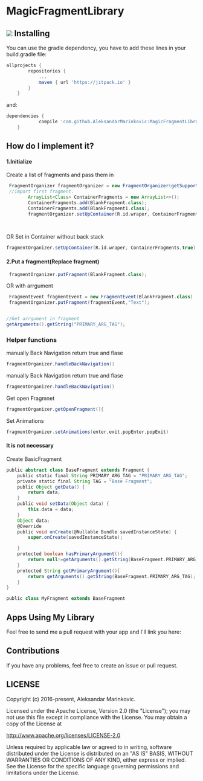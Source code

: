 # MagicFragmentLibrary
[![](https://jitpack.io/v/AleksandarMarinkovic/MagicFragmentLibrary.svg)](https://jitpack.io/#AleksandarMarinkovic/MagicFragmentLibrary)
Installing
--------

You can use the gradle dependency, you have to add these lines in your build.gradle file:

```groovy
allprojects {
		repositories {
			...
			maven { url 'https://jitpack.io' }
		}
	}
```
and:
```groovy
dependencies {
	        compile 'com.github.AleksandarMarinkovic:MagicFragmentLibrary:1.0'
	}
```
## How do I implement it?

#### 1.Initialize 
Create a list of fragments and pass them in
```groovy
 FragmentOrganizer fragmentOrganizer = new FragmentOrganizer(getSupportFragmentManager(), BlankFragment.class);
 //import first fragment.
        ArrayList<Class> ContainerFragments = new ArrayList<>();
        ContainerFragments.add(BlankFragment.class);
        ContainerFragments.add(BlankFragment1.class);
        fragmentOrganizer.setUpContainer(R.id.wraper, ContainerFragments);
	
	
```
OR Set in Container without back stack
```groovy 
fragmentOrganizer.setUpContainer(R.id.wraper, ContainerFragments,true);
```
#### 2.Put a fragment(Replace fragment)
```groovy
 fragmentOrganizer.putFragment(BlankFragment.class);
```
OR with arrgument
```groovy
 FragmentEvent fragmentEvent = new FragmentEvent(BlankFragment.class)
 fragmentOrganizer.putFragment(fragmentEvent,"Text");


//Get arrgument in fragment 
getArguments().getString("PRIMARY_ARG_TAG");

```

### Helper functions

manually Back Navigation 
return true and flase
```groovy
fragmentOrganizer.handleBackNavigation()  
```

manually Back Navigation 
return true and flase
```groovy
fragmentOrganizer.handleBackNavigation()  
```

Get open Fragmnet
```groovy
fragmentOrganizer.getOpenFragment(){
```  
Set Animations 
```groovy
fragmentOrganizer.setAnimations(enter,exit,popEnter,popExit)
```
#### It is not necessary 
Create BasicFragment
```groovy
public abstract class BaseFragment extends Fragment {
    public static final String PRIMARY_ARG_TAG = "PRIMARY_ARG_TAG";
    private static final String TAG = "Base Fragment";
    public Object getData() {
        return data;
    }
    public void setData(Object data) {
        this.data = data;
    }
    Object data;
    @Override
    public void onCreate(@Nullable Bundle savedInstanceState) {
        super.onCreate(savedInstanceState);

    }
    protected boolean hasPrimaryArgument(){
        return null!=getArguments().getString(BaseFragment.PRIMARY_ARG_TAG);
    }
    protected String getPrimaryArgument(){
        return getArguments().getString(BaseFragment.PRIMARY_ARG_TAG);
    }
}
```
```groovy
public class MyFragment extends BaseFragment
```
## Apps Using My Library
Feel free to send me a pull request with your app and I'll link you here:

## Contributions
If you have any problems, feel free to create an issue or pull request.
## LICENSE

Copyright (c) 2016-present, Aleksandar Marinkovic.

Licensed under the Apache License, Version 2.0 (the "License");
you may not use this file except in compliance with the License.
You may obtain a copy of the License at

<http://www.apache.org/licenses/LICENSE-2.0>

Unless required by applicable law or agreed to in writing, software
distributed under the License is distributed on an "AS IS" BASIS,
WITHOUT WARRANTIES OR CONDITIONS OF ANY KIND, either express or implied.
See the License for the specific language governing permissions and
limitations under the License.
